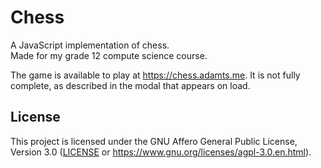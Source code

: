 # Chess

A JavaScript implementation of chess.  
Made for my grade 12 compute science course.

The game is available to play at <https://chess.adamts.me>.
It is not fully complete, as described in the modal that appears on load.

## License

This project is licensed under the GNU Affero General Public License, Version 3.0
([LICENSE](LICENSE) or <https://www.gnu.org/licenses/agpl-3.0.en.html>).
